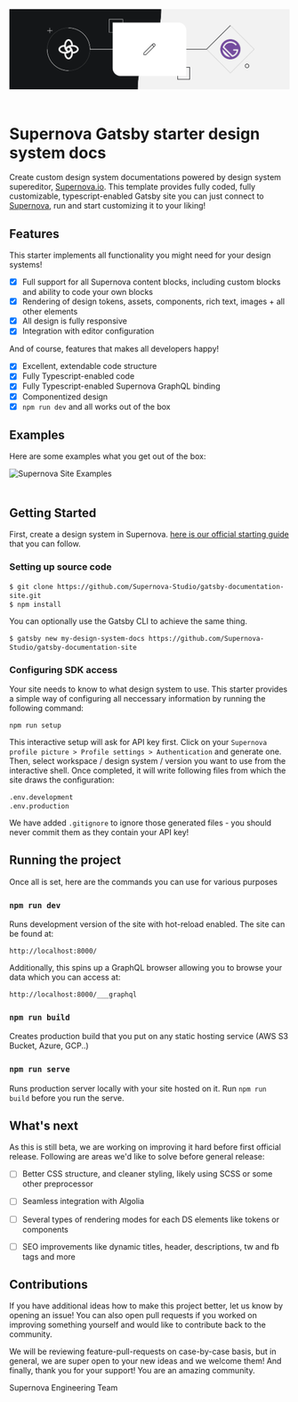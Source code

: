 <img src="https://github.com/Supernova-Studio/gatsby-documentation-site/blob/main/readme-icon.png?raw=true" alt="Supernova + Gatsby Starter Pack" style="max-width:100%; margin-bottom: 20px;" />

# Supernova Gatsby starter design system docs

Create custom design system documentations powered by design system supereditor, [Supernova.io](https://supernova.io). This template provides fully coded, fully customizable, typescript-enabled Gatsby site you can just connect to [Supernova](https://supernova.io), run and start customizing it to your liking!

## Features

This starter implements all functionality you might need for your design systems!

- [x] Full support for all Supernova content blocks, including custom blocks and ability to code your own blocks
- [x] Rendering of design tokens, assets, components, rich text, images + all other elements
- [x] All design is fully responsive
- [x] Integration with editor configuration

And of course, features that makes all developers happy!

- [x] Excellent, extendable code structure
- [x] Fully Typescript-enabled code
- [x] Fully Typescript-enabled Supernova GraphQL binding
- [x] Componentized design
- [x] `npm run dev` and all works out of the box

## Examples

Here are some examples what you get out of the box:

<img src="https://github.com/Supernova-Studio/gatsby-documentation-site/blob/main/readme-examples.png?raw=true" alt="Supernova Site Examples" style="max-width:100%; margin-bottom: 20px;" />

## Getting Started 

First, create a design system in Supernova. [here is our official starting guide](https://learn.supernova.io/introduction/getting-started.html) that you can follow.

### Setting up source code
```
$ git clone https://github.com/Supernova-Studio/gatsby-documentation-site.git
$ npm install
```

You can optionally use the Gatsby CLI to achieve the same thing.

```
$ gatsby new my-design-system-docs https://github.com/Supernova-Studio/gatsby-documentation-site
```

### Configuring SDK access

Your site needs to know to what design system to use. This starter provides a simple way of configuring all neccessary information by running the following command:

```
npm run setup
```

This interactive setup will ask for API key first. Click on your `Supernova profile picture > Profile settings > Authentication` and generate one. Then, select workspace / design system / version you want to use from the interactive shell. Once completed, it will write following files from which the site draws the configuration:

```
.env.development
.env.production
```

We have added `.gitignore` to ignore those generated files - you should never commit them as they contain your API key!

## Running the project

Once all is set, here are the commands you can use for various purposes

### `npm run dev`

Runs development version of the site with hot-reload enabled. The site can be found at:

```
http://localhost:8000/
```

Additionally, this spins up a GraphQL browser allowing you to browse your data which you can access at:

```
http://localhost:8000/___graphql
```

### `npm run build`

Creates production build that you put on any static hosting service (AWS S3 Bucket, Azure, GCP..)

### `npm run serve`

Runs production server locally with your site hosted on it. Run `npm run build` before you run the serve.

## What's next

As this is still beta, we are working on improving it hard before first official release. Following are areas we'd like to solve before general release:

- [ ] Better CSS structure, and cleaner styling, likely using SCSS or some other preprocessor
- [ ] Seamless integration with Algolia
- [ ] Several types of rendering modes for each DS elements like tokens or components
- [ ] SEO improvements like dynamic titles, header, descriptions, tw and fb tags and more


## Contributions

If you have additional ideas how to make this project better, let us know by opening an issue! You can also open pull requests if you worked on improving something yourself and would like to contribute back to the community. 

We will be reviewing feature-pull-requests on case-by-case basis, but in general, we are super open to your new ideas and we welcome them! And finally, thank you for your support! You are an amazing community.

Supernova Engineering Team